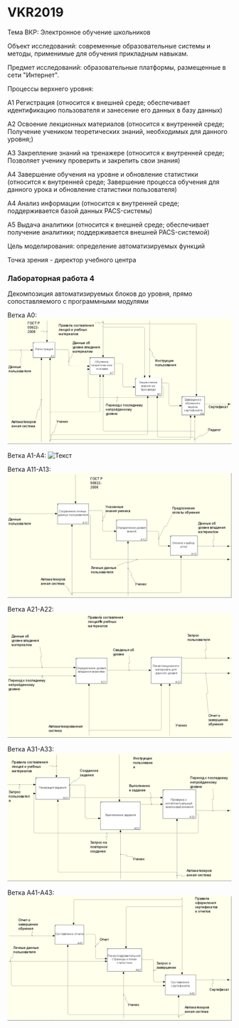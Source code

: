 # VKR2019
Тема ВКР: Электронное обучение школьников

Объект исследований: современные образовательные системы и методы, применимые для обучения прикладным навыкам.

Предмет исследований: образовательные платформы, размещенные в сети "Интернет".

Процессы верхнего уровня:

А1 Регистрация (относится к внешней среде; обеспечивает идентификацию пользователя и занесение его данных в базу данных)

А2 Освоение лекционных материалов (относится к внутренней среде; Получение учеником теоретических знаний, необходимых для данного уровня;)

А3 Закрепление знаний на тренажере (относится к внутренней среде; Позволяет ученику проверить и закрепить свои знания)

А4 Завершение обучения на уровне и обновление статистики (относится к внутренней среде; Завершение процесса обучения для данного урока и обновление статистики пользователя)

А4 Анализ информации (относится к внутренней среде; поддерживается базой данных PACS-системы)

А5 Выдача аналитики (относится к внешней среде; обеспечивает получение аналитики; поддерживается внешней PACS-системой)

Цель моделирования: определение автоматизируемых функций

Точка зрения - директор учебного центра

### Лабораторная работа 4
Декомпозиция автоматизируемых блоков до уровня, прямо сопоставляемого с программными модулями

Ветка А0:
![Текст](https://github.com/DenisKolgatin/SkladForCurs/blob/master/%D0%B00.png)

Ветка А1-А4:
![Текст](https://github.com/DenisKolgatin/SkladForCurs/blob/master/%D0%B01.png)

Ветка А11-А13:
![Текст](https://github.com/DenisKolgatin/SkladForCurs/blob/master/3.png)

Ветка А21-А22:
![Текст](https://github.com/DenisKolgatin/SkladForCurs/blob/master/5.png)

Ветка А31-А33:
![Текст](https://github.com/DenisKolgatin/SkladForCurs/blob/master/7.png)

Ветка А41-А43:
![Текст](https://github.com/DenisKolgatin/SkladForCurs/blob/master/%D0%9041.png)


 

